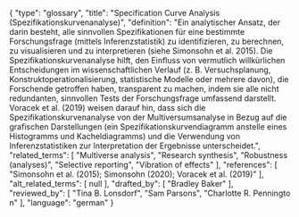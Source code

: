 {
    "type": "glossary",
    "title": "Specification Curve Analysis (Spezifikationskurvenanalyse)",
    "definition": "Ein analytischer Ansatz, der darin besteht, alle sinnvollen Spezifikationen für eine bestimmte Forschungsfrage (mittels Inferenzstatistik) zu identifizieren, zu berechnen, zu visualisieren und zu interpretieren (siehe Simonsohn et al. 2015). Die Spezifikationskurvenanalyse hilft, den Einfluss von vermutlich willkürlichen Entscheidungen im wissenschaftlichen Verlauf (z. B. Versuchsplanung, Konstruktoperationalisierung, statistische Modelle oder mehrere davon), die Forschende getroffen haben, transparent zu machen, indem sie alle nicht redundanten, sinnvollen Tests der Forschungsfrage umfassend darstellt. Voracek et al. (2019) weisen darauf hin, dass sich die Spezifikationskurvenanalyse von der Multiversumsanalyse in Bezug auf die grafischen Darstellungen (ein Spezifikationskurvendiagramm anstelle eines Histogramms und Kacheldiagramms) und die Verwendung von Inferenzstatistiken zur Interpretation der Ergebnisse unterscheidet.",
    "related_terms": [
        "Multiverse analysis",
        "Research synthesis",
        "Robustness (analyses)",
        "Selective reporting",
        "Vibration of effects"
    ],
    "references": [
        "Simonsohn et al. (2015); Simonsohn (2020); Voracek et al. (2019)"
    ],
    "alt_related_terms": [
        null
    ],
    "drafted_by": [
        "Bradley Baker"
    ],
    "reviewed_by": [
        "Tina B. Lonsdorf",
        "Sam Parsons",
        "Charlotte R. Penningto n"
    ],
    "language": "german"
}
